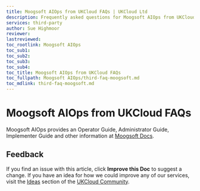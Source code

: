 ```yaml
---
title: Moogsoft AIOps from UKCloud FAQs | UKCloud Ltd
description: Frequently asked questions for Moogsoft AIOps from UKCloud
services: third-party
author: Sue Highmoor
reviewer:
lastreviewed: 
toc_rootlink: Moogsoft AIOps
toc_sub1: 
toc_sub2:
toc_sub3:
toc_sub4:
toc_title: Moogsoft AIOps from UKCloud FAQs
toc_fullpath: Moogsoft AIOps/third-faq-moogsoft.md
toc_mdlink: third-faq-moogsoft.md
---
```


# Moogsoft AIOps from UKCloud FAQs

Moogsoft AIOps provides an Operator Guide, Administrator Guide, Implementer Guide and other information at [Moogsoft Docs](https://docs.moogsoft.com/?lang=en).

## Feedback

If you find an issue with this article, click **Improve this Doc** to suggest a change. If you have an idea for how we could improve any of our services, visit the [Ideas](https://community.ukcloud.com/ideas) section of the [UKCloud Community](https://community.ukcloud.com).
